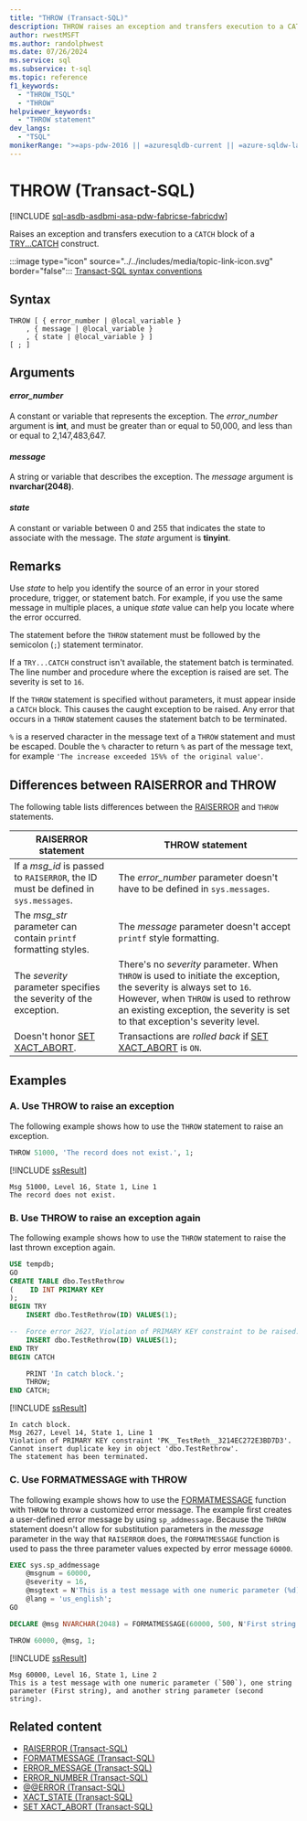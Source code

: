 ```yaml
---
title: "THROW (Transact-SQL)"
description: THROW raises an exception and transfers execution to a CATCH block of a TRY...CATCH construct.
author: rwestMSFT
ms.author: randolphwest
ms.date: 07/26/2024
ms.service: sql
ms.subservice: t-sql
ms.topic: reference
f1_keywords:
  - "THROW_TSQL"
  - "THROW"
helpviewer_keywords:
  - "THROW statement"
dev_langs:
  - "TSQL"
monikerRange: ">=aps-pdw-2016 || =azuresqldb-current || =azure-sqldw-latest || >=sql-server-2016 || >=sql-server-linux-2017 || =azuresqldb-mi-current || =fabric"
---
```

# THROW (Transact-SQL)

[!INCLUDE [sql-asdb-asdbmi-asa-pdw-fabricse-fabricdw](../../includes/applies-to-version/sql-asdb-asdbmi-asa-pdw-fabricse-fabricdw.md)]

Raises an exception and transfers execution to a `CATCH` block of a [TRY...CATCH](try-catch-transact-sql.md) construct.

:::image type="icon" source="../../includes/media/topic-link-icon.svg" border="false"::: [Transact-SQL syntax conventions](../../t-sql/language-elements/transact-sql-syntax-conventions-transact-sql.md)

## Syntax

```syntaxsql
THROW [ { error_number | @local_variable }
    , { message | @local_variable }
    , { state | @local_variable } ]
[ ; ]
```

## Arguments

#### *error_number*

A constant or variable that represents the exception. The *error_number* argument is **int**, and must be greater than or equal to 50,000, and less than or equal to 2,147,483,647.

#### *message*

A string or variable that describes the exception. The *message* argument is **nvarchar(2048)**.

#### *state*

A constant or variable between 0 and 255 that indicates the state to associate with the message. The *state* argument is **tinyint**.

## Remarks

Use *state* to help you identify the source of an error in your stored procedure, trigger, or statement batch. For example, if you use the same message in multiple places, a unique *state* value can help you locate where the error occurred.

The statement before the `THROW` statement must be followed by the semicolon (`;`) statement terminator.

If a `TRY...CATCH` construct isn't available, the statement batch is terminated. The line number and procedure where the exception is raised are set. The severity is set to `16`.

If the `THROW` statement is specified without parameters, it must appear inside a `CATCH` block. This causes the caught exception to be raised. Any error that occurs in a `THROW` statement causes the statement batch to be terminated.

`%` is a reserved character in the message text of a `THROW` statement and must be escaped. Double the `%` character to return `%` as part of the message text, for example `'The increase exceeded 15%% of the original value'`.

## Differences between RAISERROR and THROW

The following table lists differences between the [RAISERROR](raiserror-transact-sql.md) and `THROW` statements.

| RAISERROR statement | THROW statement |
| --- | --- |
| If a *msg_id* is passed to `RAISERROR`, the ID must be defined in `sys.messages`. | The *error_number* parameter doesn't have to be defined in `sys.messages`. |
| The *msg_str* parameter can contain `printf` formatting styles. | The *message* parameter doesn't accept `printf` style formatting. |
| The *severity* parameter specifies the severity of the exception. | There's no *severity* parameter. When `THROW` is used to initiate the exception, the severity is always set to `16`. However, when `THROW` is used to rethrow an existing exception, the severity is set to that exception's severity level. |
| Doesn't honor [SET XACT_ABORT](../statements/set-xact-abort-transact-sql.md). | Transactions are *rolled back* if [SET XACT_ABORT](../statements/set-xact-abort-transact-sql.md) is `ON`. |

## Examples

### A. Use THROW to raise an exception

The following example shows how to use the `THROW` statement to raise an exception.

```sql
THROW 51000, 'The record does not exist.', 1;
```

[!INCLUDE [ssResult](../../includes/ssresult-md.md)]

```output
Msg 51000, Level 16, State 1, Line 1
The record does not exist.
```

### B. Use THROW to raise an exception again

The following example shows how to use the `THROW` statement to raise the last thrown exception again.

```sql
USE tempdb;
GO
CREATE TABLE dbo.TestRethrow
(    ID INT PRIMARY KEY
);
BEGIN TRY
    INSERT dbo.TestRethrow(ID) VALUES(1);

--  Force error 2627, Violation of PRIMARY KEY constraint to be raised.
    INSERT dbo.TestRethrow(ID) VALUES(1);
END TRY
BEGIN CATCH

    PRINT 'In catch block.';
    THROW;
END CATCH;
```

[!INCLUDE [ssResult](../../includes/ssresult-md.md)]

```output
In catch block.
Msg 2627, Level 14, State 1, Line 1
Violation of PRIMARY KEY constraint 'PK__TestReth__3214EC272E3BD7D3'. Cannot insert duplicate key in object 'dbo.TestRethrow'.
The statement has been terminated.
```

### C. Use FORMATMESSAGE with THROW

The following example shows how to use the [FORMATMESSAGE](../functions/formatmessage-transact-sql.md) function with `THROW` to throw a customized error message. The example first creates a user-defined error message by using `sp_addmessage`. Because the `THROW` statement doesn't allow for substitution parameters in the *message* parameter in the way that `RAISERROR` does, the `FORMATMESSAGE` function is used to pass the three parameter values expected by error message `60000`.

```sql
EXEC sys.sp_addmessage
    @msgnum = 60000,
    @severity = 16,
    @msgtext = N'This is a test message with one numeric parameter (%d), one string parameter (%s), and another string parameter (%s).',
    @lang = 'us_english';
GO

DECLARE @msg NVARCHAR(2048) = FORMATMESSAGE(60000, 500, N'First string', N'second string');

THROW 60000, @msg, 1;
```

[!INCLUDE [ssResult](../../includes/ssresult-md.md)]

```output
Msg 60000, Level 16, State 1, Line 2
This is a test message with one numeric parameter (`500`), one string parameter (First string), and another string parameter (second string).
```

## Related content

- [RAISERROR (Transact-SQL)](raiserror-transact-sql.md)
- [FORMATMESSAGE (Transact-SQL)](../functions/formatmessage-transact-sql.md)
- [ERROR_MESSAGE (Transact-SQL)](../functions/error-message-transact-sql.md)
- [ERROR_NUMBER (Transact-SQL)](../functions/error-number-transact-sql.md)
- [&#x40;&#x40;ERROR (Transact-SQL)](../functions/error-transact-sql.md)
- [XACT_STATE (Transact-SQL)](../functions/xact-state-transact-sql.md)
- [SET XACT_ABORT (Transact-SQL)](../statements/set-xact-abort-transact-sql.md)
